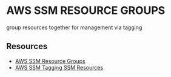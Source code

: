 # AWS SSM RESOURCE GROUPS

group resources together for management via tagging

## Resources

- [AWS SSM Resource Groups](https://docs.aws.amazon.com/systems-manager/latest/userguide/resource-groups.html)
- [AWS SSM Tagging SSM Resources](https://docs.aws.amazon.com/systems-manager/latest/userguide/tagging-resources.html)
